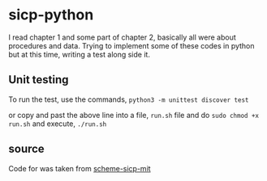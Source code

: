# sicp-python
I read chapter 1 and some part of chapter 2, basically all were about procedures and data. Trying to implement some of these codes in python but at this time, writing a test along side it.

## Unit testing
To run the test, use the commands,
`python3 -m unittest discover test`

or copy and past the above line into a file, `run.sh` file and do `sudo chmod +x run.sh` and execute, `./run.sh`

## source

Code for was taken from [scheme-sicp-mit](https://github.com/Otumian-empire/scheme-sicp-mit)
